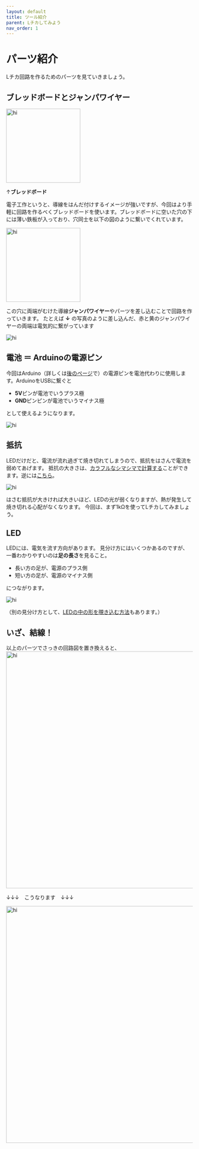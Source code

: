 ```yaml
---
layout: default
title: ツール紹介
parent: Lチカしてみよう
nav_order: 1
---
```


# **パーツ紹介**

Lチカ回路を作るためのパーツを見ていきましょう。

## ブレッドボードとジャンパワイヤー
<img src="assets/breadboard.png" width="200" alt="hi" class="inline"/>

↑**ブレッドボード**

電子工作というと、導線をはんだ付けするイメージが強いですが、今回はより手軽に回路を作るべくブレッドボードを使います。ブレッドボードに空いた穴の下には薄い鉄板が入っており、穴同士を以下の図のように繋いでくれています。

<img src="assets/breadboard_connection.png" width="200" alt="hi" class="inline"/>

この穴に両端がむけた導線**ジャンパワイヤー**やパーツを差し込むことで回路を作っていきます。
たとえば **↓** の写真のように差し込んだ、赤と黄のジャンパワイヤーの両端は電気的に繋がっています

<img src="assets/jumper_set.jpg"  alt="hi" class="inline"/>


## 電池 ＝ Arduinoの電源ピン
今回はArduino（詳しくは[後のページ](./ct3-arduino.md)で）の電源ピンを電池代わりに使用します。ArduinoをUSBに繋ぐと

* **5V**ピンが電池でいうプラス極
* **GND**ピンピンが電池でいうマイナス極

として使えるようになります。

<img src="assets/pins_as_battery.png" alt="hi" class="inline"/>

## 抵抗
LEDだけだと、電流が流れ過ぎて焼き切れてしまうので、抵抗をはさんで電流を弱めてあげます。
抵抗の大きさは、[カラフルなシマシマで計算する](https://www.jarl.org/Japanese/7_Technical/lib1/teikou.htm)ことができます。逆には[こちら](http://resisto.rs/)。

<img src="assets/resistors.png" alt="hi" class="inline"/>

はさむ抵抗が大きければ大きいほど、LEDの光が弱くなりますが、熱が発生して焼き切れる心配がなくなります。
今回は、まず1kΩを使ってLチカしてみましょう。

## LED
LEDには、電気を流す方向があります。
見分け方にはいくつかあるのですが、一番わかりやすいのは**足の長さ**を見ること。

* 長い方の足が、電源のプラス側
* 短い方の足が、電源のマイナス側

につながります。

<img src="assets/LED.jpg" alt="hi" class="inline"/>

（別の見分け方として、[LEDの中の形を覗き込む方法](http://objects.avant.org/skating-the-circuits/led.png)もあります。）

## いざ、結線！
以上のパーツでさっきの回路図を置き換えると、
<img src="assets/basic_led_circuit.png" width="640" alt="hi" class="inline"/>

↓↓↓　こうなります　↓↓↓

<img src="assets/blink_simple.png" width="640" alt="hi" class="inline"/>
